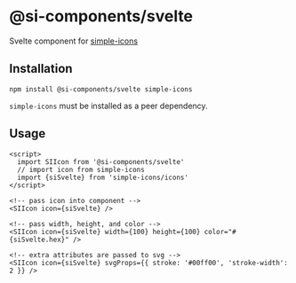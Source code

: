 # @si-components/svelte

Svelte component for [simple-icons](https://github.com/simple-icons/simple-icons)

## Installation

```shell
npm install @si-components/svelte simple-icons
```

`simple-icons` must be installed as a peer dependency.

## Usage

<!-- prettier-ignore -->
```svelte
<script>
  import SIIcon from '@si-components/svelte'
  // import icon from simple-icons
  import {siSvelte} from 'simple-icons/icons'
</script>

<!-- pass icon into component -->
<SIIcon icon={siSvelte} />

<!-- pass width, height, and color -->
<SIIcon icon={siSvelte} width={100} height={100} color="#{siSvelte.hex}" />

<!-- extra attributes are passed to svg -->
<SIIcon icon={siSvelte} svgProps={{ stroke: '#00ff00', 'stroke-width': 2 }} />
```

